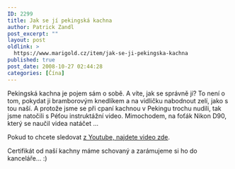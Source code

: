```yaml
---
ID: 2299
title: Jak se jí pekingská kachna
author: Patrick Zandl
post_excerpt: ""
layout: post
oldlink: >
  https://www.marigold.cz/item/jak-se-ji-pekingska-kachna
published: true
post_date: 2008-10-27 02:44:28
categories: [Čína]
---
```

Pekingská kachna je pojem sám o sobě. A víte, jak se správně jí? To není o tom, pokydat ji bramborovým knedlíkem a na vidličku nabodnout zelí, jako s tou naší. A protože jsme se při cpaní kachnou v Pekingu trochu nudili, tak jsme natočili s Péťou instruktážní video. Mimochodem, na foťák Nikon D90, který se naučil videa natáčet ... 

Pokud to chcete sledovat <a href="http://www.youtube.com/watch?v=YHEBTQaSqdE">z Youtube, najdete video zde</a>. 

Certifikát od naší kachny máme schovaný a zarámujeme si ho do kanceláře... :)